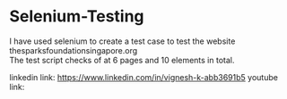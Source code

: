 # Selenium-Testing
I have used selenium to create a test case to test the website thesparksfoundationsingapore.org  
The test script checks of at 6 pages and 10 elements in total. 

linkedin link: https://www.linkedin.com/in/vignesh-k-abb3691b5 
youtube link:
